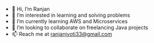 - 👋 Hi, I’m Ranjan
- 👀 I’m interested in learning and solving problems
- 🌱 I’m currently learning AWS and Microservices
- 💞️ I’m looking to collaborate on freelancing Java projects
- 📫 Reach me at ranjanjyoti33@gmail.com

<!---
ranjanjyoti33/ranjanjyoti33 is a ✨ special ✨ repository because its `README.md` (this file) appears on your GitHub profile.
You can click the Preview link to take a look at your changes.
--->
